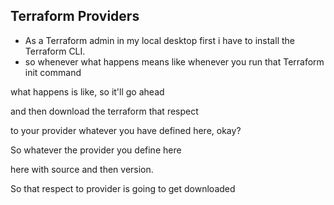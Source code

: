 ## Terraform Providers 
- As a Terraform admin in my local desktop first i have to install the Terraform CLI.
- so whenever what happens means like whenever you run that Terraform init command

what happens is like, so it'll go ahead

and then download the terraform that respect

to your provider whatever you have defined here, okay?

So whatever the provider you define here

here with source and then version.

So that respect to provider is going to get downloaded